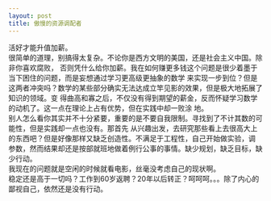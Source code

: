 ```yaml
---
layout: post
title: 傲慢的资源调配者
---
```

活好才能升值加薪。  
很简单的道理，别搞得太复杂。不论你是西方文明的美国，还是社会主义中国。除非你喜欢腐败，
否则凭什么给你加薪。我在如何赚更多钱这个问题是很少着墨于当下困住的问题，而是妄想通过学习更高级更抽象的数学
来实现一步到位？但是这两者冲突吗？数学的某些部分确实无法达成立竿见影的效果，但是极大地拓展了知识的领域。变
得曲高和寡之后，不仅没有得到期望的薪金，反而怀疑学习数学的动机了。这一点在理论上占有优势，但在实践中却一败涂
地。  
别人怎么看你其实并不十分紧要，重要的是不要自我限制。寻找到了不计其数的可能性，但是实践却一点也没有。那首先
从兴趣出发，去研究那些看上去很高大上的东西吧？但是好像那样又缺乏创造性。不满足于工程性，自己开始做实验，调
参数，然而结果却还是按部就班地做着例行公事的事情。缺少规划，缺乏目标，缺少行动。  
我现在的问题就是空闲的时候就看电影，丝毫没考虑自己的现状啊。  
稳定还是高于一切吗？工作到60岁返聘？20年以后转正？呵呵呵。。。除了内心的鄙视自己，依然还是没有行动。
